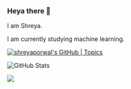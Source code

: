 ### Heya there 👋

I am Shreya.

I am currently studying machine learning.

<!--
**porwalshreyaa/porwalshreyaa** is a ✨ _special_ ✨ repository because its `README.md` (this file) appears on your GitHub profile.

Here are some ideas to get you started:

- 🔭 I’m currently working on ...
- 🌱 I’m currently learning ...
- 👯 I’m looking to collaborate on ...
- 🤔 I’m looking for help with ...
- 💬 Ask me about ...
- 📫 How to reach me: ...
- 😄 Pronouns: ...
- ⚡ Fun fact: ...
-->

[![shreyaporwal's GitHub | Topics](https://stats.quine.sh/shreyaporwal/topics-over-time?theme=dark)](https://quine.sh?utm_source=widgets&utm_campaign=shreyaporwal)

![GitHub Stats](https://github-readme-stats.vercel.app/api?username=porwalshreyaa&repo=github-readme-stats&cache_seconds=86400&theme=holi)

<img src="https://github-readme-stats.vercel.app/api/top-langs?username=porwalshreyaa"/>
